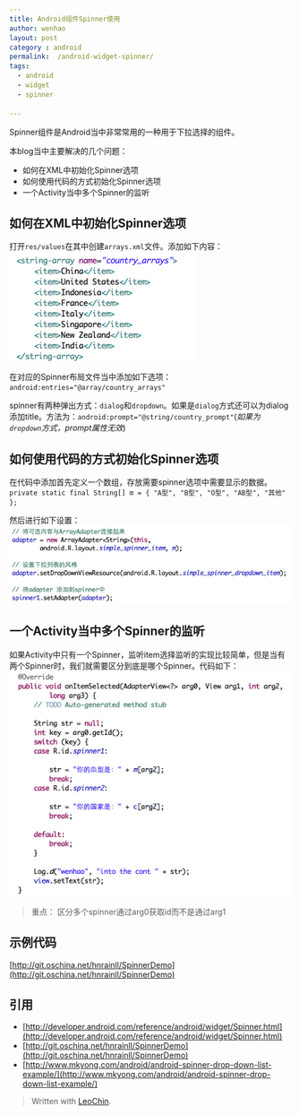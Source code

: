 ```yaml
---
title: Android组件Spinner使用
author: wenhao
layout: post
category : android
permalink:  /android-widget-spinner/
tags: 
  - android
  - widget
  - spinner

---
```


Spinner组件是Android当中非常常用的一种用于下拉选择的组件。

本blog当中主要解决的几个问题：

- 如何在XML中初始化Spinner选项
- 如何使用代码的方式初始化Spinner选项
- 一个Activity当中多个Spinner的监听

<!--more-->

如何在XML中初始化Spinner选项
---

打开`res/values`在其中创建`arrays.xml`文件。添加如下内容：
![spinner1.png](../images/spinner/android-widget-spinner1.png)

在对应的Spinner布局文件当中添加如下选项：
`android:entries="@array/country_arrays"`

spinner有两种弹出方式：`dialog`和`dropdown`。如果是`dialog`方式还可以为dialog添加title。方法为：`android:prompt="@string/country_prompt"`(*如果为`dropdown`方式，prompt属性无效*)


如何使用代码的方式初始化Spinner选项
---
在代码中添加首先定义一个数组，存放需要spinner选项中需要显示的数据。`private static final String[] m = { "A型", "B型", "O型", "AB型", "其他" };`

然后进行如下设置：
![spinner2.png](../images/spinner/android-widget-spinner2.png)


一个Activity当中多个Spinner的监听
---

如果Activity中只有一个Spinner，监听item选择监听的实现比较简单，但是当有两个Spinner时，我们就需要区分到底是哪个Spinner。代码如下：![spinner3.png](../images/spinner/android-widget-spinner3.png)

> 重点：
> 区分多个spinner通过arg0获取id而不是通过arg1

示例代码
---

[http://git.oschina.net/hnrainll/SpinnerDemo](http://git.oschina.net/hnrainll/SpinnerDemo)


引用
---

- [http://developer.android.com/reference/android/widget/Spinner.html](http://developer.android.com/reference/android/widget/Spinner.html)
- [http://git.oschina.net/hnrainll/SpinnerDemo](http://git.oschina.net/hnrainll/SpinnerDemo)
- [http://www.mkyong.com/android/android-spinner-drop-down-list-example/](http://www.mkyong.com/android/android-spinner-drop-down-list-example/)

> Written with [LeoChin](https://leochin.com/).